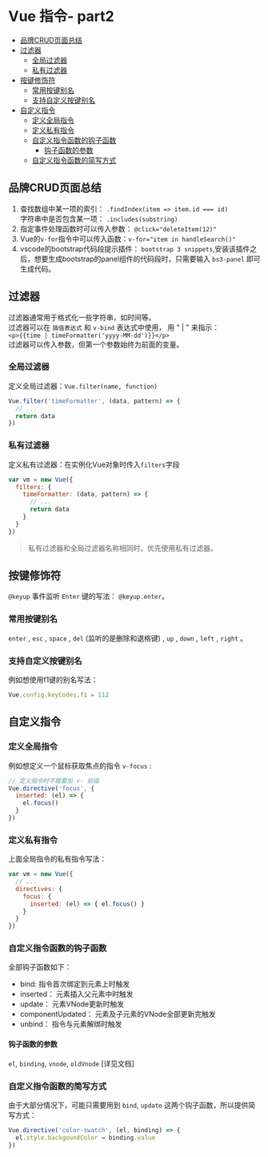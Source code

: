 # Vue 指令- part2

- [品牌CRUD页面总结](#%E5%93%81%E7%89%8Ccrud%E9%A1%B5%E9%9D%A2%E6%80%BB%E7%BB%93)
- [过滤器](#%E8%BF%87%E6%BB%A4%E5%99%A8)
  - [全局过滤器](#%E5%85%A8%E5%B1%80%E8%BF%87%E6%BB%A4%E5%99%A8)
  - [私有过滤器](#%E7%A7%81%E6%9C%89%E8%BF%87%E6%BB%A4%E5%99%A8)
- [按键修饰符](#%E6%8C%89%E9%94%AE%E4%BF%AE%E9%A5%B0%E7%AC%A6)
  - [常用按键别名](#%E5%B8%B8%E7%94%A8%E6%8C%89%E9%94%AE%E5%88%AB%E5%90%8D)
  - [支持自定义按键别名](#%E6%94%AF%E6%8C%81%E8%87%AA%E5%AE%9A%E4%B9%89%E6%8C%89%E9%94%AE%E5%88%AB%E5%90%8D)
- [自定义指令](#%E8%87%AA%E5%AE%9A%E4%B9%89%E6%8C%87%E4%BB%A4)
  - [定义全局指令](#%E5%AE%9A%E4%B9%89%E5%85%A8%E5%B1%80%E6%8C%87%E4%BB%A4)
  - [定义私有指令](#%E5%AE%9A%E4%B9%89%E7%A7%81%E6%9C%89%E6%8C%87%E4%BB%A4)
  - [自定义指令函数的钩子函数](#%E8%87%AA%E5%AE%9A%E4%B9%89%E6%8C%87%E4%BB%A4%E5%87%BD%E6%95%B0%E7%9A%84%E9%92%A9%E5%AD%90%E5%87%BD%E6%95%B0)
    - [钩子函数的参数](#%E9%92%A9%E5%AD%90%E5%87%BD%E6%95%B0%E7%9A%84%E5%8F%82%E6%95%B0)
  - [自定义指令函数的简写方式](#%E8%87%AA%E5%AE%9A%E4%B9%89%E6%8C%87%E4%BB%A4%E5%87%BD%E6%95%B0%E7%9A%84%E7%AE%80%E5%86%99%E6%96%B9%E5%BC%8F)

## 品牌CRUD页面总结
1. 查找数组中某一项的索引： `.findIndex(item => item.id === id)`  
   字符串中是否包含某一项： `.includes(substring)`
2. 指定事件处理函数时可以传入参数： `@click="deleteItem(12)"`
3. Vue的`v-for`指令中可以传入函数：`v-for="item in handleSearch()"`
4. vscode的bootstrap代码段提示插件： `bootstrap 3 snippets`,安装该插件之后，想要生成bootstrap的panel组件的代码段时，只需要输入 `bs3-panel` 即可生成代码。

## 过滤器
过滤器通常用于格式化一些字符串，如时间等。  
过滤器可以在 `插值表达式` 和 `v-bind` 表达式中使用， 用 " | " 来指示：  
`<p>{{time | timeFormatter('yyyy-MM-dd')}}</p>`  
过滤器可以传入参数，但第一个参数始终为前面的变量。

### 全局过滤器
定义全局过滤器：`Vue.filter(name, function) ` 
```js
Vue.filter('timeFormatter', (data, pattern) => {
  // ...
  return data
})
```

### 私有过滤器
定义私有过滤器：在实例化Vue对象时传入`filters`字段  
```js
var vm = new Vue({
  filters: {
    timeFormatter: (data, pattern) => {
      // ...
      return data
    }
  }
})
```
> 私有过滤器和全局过滤器名称相同时，优先使用私有过滤器。

## 按键修饰符
`@keyup` 事件监听 `Enter` 键的写法： `@keyup.enter`。
### 常用按键别名
`enter` , `esc` , `space` , `del` (监听的是删除和退格键) , `up` , `down` , `left` , `right` 。
### 支持自定义按键别名
例如想使用f1键的别名写法：
```js
Vue.config.keyCodes.f1 = 112
```

## 自定义指令
### 定义全局指令
例如想定义一个鼠标获取焦点的指令 `v-focus` :  
```js
// 定义指令时不需要加 v- 前缀
Vue.directive('focus', {
  inserted: (el) => {
    el.focus()
  }
})
```

### 定义私有指令
上面全局指令的私有指令写法：  
```js
var vm = new Vue({
  // ...
  directives: {
    focus: {
      inserted: (el) => { el.focus() }
    }
  }
})
```

### 自定义指令函数的钩子函数
全部钩子函数如下：
- bind: 指令首次绑定到元素上时触发
- inserted： 元素插入父元素中时触发
- update： 元素VNode更新时触发
- componentUpdated： 元素及子元素的VNode全部更新完触发
- unbind： 指令与元素解绑时触发

#### 钩子函数的参数
`el`, `binding`, `vnode`, `oldVnode` [详见文档]

### 自定义指令函数的简写方式
由于大部分情况下，可能只需要用到 `bind`, `update` 这两个钩子函数，所以提供简写方式：  
```js
Vue.directive('color-swatch', (el, binding) => {
  el.style.backgoundColor = binding.value
})
```

